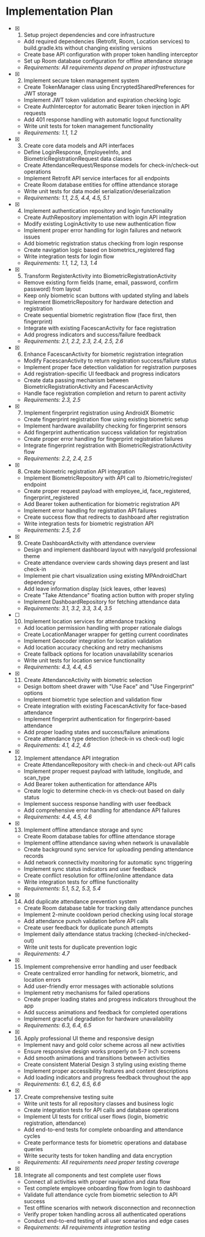 # Implementation Plan

- [x] 1. Setup project dependencies and core infrastructure

  - Add required dependencies (Retrofit, Room, Location services) to build.gradle.kts without changing existing versions
  - Create base API configuration with proper token handling interceptor
  - Set up Room database configuration for offline attendance storage
  - _Requirements: All requirements depend on proper infrastructure_

- [x] 2. Implement secure token management system

  - Create TokenManager class using EncryptedSharedPreferences for JWT storage
  - Implement JWT token validation and expiration checking logic
  - Create AuthInterceptor for automatic Bearer token injection in API requests
  - Add 401 response handling with automatic logout functionality
  - Write unit tests for token management functionality
  - _Requirements: 1.1, 1.2_

- [x] 3. Create core data models and API interfaces

  - Define LoginResponse, EmployeeInfo, and BiometricRegistrationRequest data classes
  - Create AttendanceRequest/Response models for check-in/check-out operations
  - Implement Retrofit API service interfaces for all endpoints
  - Create Room database entities for offline attendance storage
  - Write unit tests for data model serialization/deserialization
  - _Requirements: 1.1, 2.5, 4.4, 4.5, 5.1_

- [x] 4. Implement authentication repository and login functionality

  - Create AuthRepository implementation with login API integration
  - Modify existing LoginActivity to use new authentication flow
  - Implement proper error handling for login failures and network issues
  - Add biometric registration status checking from login response
  - Create navigation logic based on biometrics_registered flag
  - Write integration tests for login flow
  - _Requirements: 1.1, 1.2, 1.3, 1.4_

- [x] 5. Transform RegisterActivity into BiometricRegistrationActivity

  - Remove existing form fields (name, email, password, confirm password) from layout
  - Keep only biometric scan buttons with updated styling and labels
  - Implement BiometricRepository for hardware detection and registration
  - Create sequential biometric registration flow (face first, then fingerprint)
  - Integrate with existing FacescanActivity for face registration
  - Add progress indicators and success/failure feedback
  - _Requirements: 2.1, 2.2, 2.3, 2.4, 2.5, 2.6_

- [x] 6. Enhance FacescanActivity for biometric registration integration

  - Modify FacescanActivity to return registration success/failure status
  - Implement proper face detection validation for registration purposes
  - Add registration-specific UI feedback and progress indicators
  - Create data passing mechanism between BiometricRegistrationActivity and FacescanActivity
  - Handle face registration completion and return to parent activity
  - _Requirements: 2.3, 2.5_

- [x] 7. Implement fingerprint registration using AndroidX Biometric

  - Create fingerprint registration flow using existing biometric setup
  - Implement hardware availability checking for fingerprint sensors
  - Add fingerprint authentication success validation for registration
  - Create proper error handling for fingerprint registration failures
  - Integrate fingerprint registration with BiometricRegistrationActivity flow
  - _Requirements: 2.2, 2.4, 2.5_

- [x] 8. Create biometric registration API integration

  - Implement BiometricRepository with API call to /biometric/register/ endpoint
  - Create proper request payload with employee_id, face_registered, fingerprint_registered
  - Add Bearer token authentication for biometric registration API
  - Implement error handling for registration API failures
  - Create success flow that redirects to dashboard after registration
  - Write integration tests for biometric registration API
  - _Requirements: 2.5, 2.6_

- [x] 9. Create DashboardActivity with attendance overview

  - Design and implement dashboard layout with navy/gold professional theme
  - Create attendance overview cards showing days present and last check-in
  - Implement pie chart visualization using existing MPAndroidChart dependency
  - Add leave information display (sick leaves, other leaves)
  - Create "Take Attendance" floating action button with proper styling
  - Implement DashboardRepository for fetching attendance data
  - _Requirements: 3.1, 3.2, 3.3, 3.4, 3.5_

- [ ] 10. Implement location services for attendance tracking

  - Add location permission handling with proper rationale dialogs
  - Create LocationManager wrapper for getting current coordinates
  - Implement Geocoder integration for location validation
  - Add location accuracy checking and retry mechanisms
  - Create fallback options for location unavailability scenarios
  - Write unit tests for location service functionality
  - _Requirements: 4.3, 4.4, 4.5_

- [x] 11. Create AttendanceActivity with biometric selection

  - Design bottom sheet drawer with "Use Face" and "Use Fingerprint" options
  - Implement biometric type selection and validation flow
  - Create integration with existing FacescanActivity for face-based attendance
  - Implement fingerprint authentication for fingerprint-based attendance
  - Add proper loading states and success/failure animations
  - Create attendance type detection (check-in vs check-out) logic
  - _Requirements: 4.1, 4.2, 4.6_

- [x] 12. Implement attendance API integration

  - Create AttendanceRepository with check-in and check-out API calls
  - Implement proper request payload with latitude, longitude, and scan_type
  - Add Bearer token authentication for attendance APIs
  - Create logic to determine check-in vs check-out based on daily status
  - Implement success response handling with user feedback
  - Add comprehensive error handling for attendance API failures
  - _Requirements: 4.4, 4.5, 4.6_

- [x] 13. Implement offline attendance storage and sync

  - Create Room database tables for offline attendance storage
  - Implement offline attendance saving when network is unavailable
  - Create background sync service for uploading pending attendance records
  - Add network connectivity monitoring for automatic sync triggering
  - Implement sync status indicators and user feedback
  - Create conflict resolution for offline/online attendance data
  - Write integration tests for offline functionality
  - _Requirements: 5.1, 5.2, 5.3, 5.4_

- [x] 14. Add duplicate attendance prevention system

  - Create Room database table for tracking daily attendance punches
  - Implement 2-minute cooldown period checking using local storage
  - Add attendance punch validation before API calls
  - Create user feedback for duplicate punch attempts
  - Implement daily attendance status tracking (checked-in/checked-out)
  - Write unit tests for duplicate prevention logic
  - _Requirements: 4.7_

- [x] 15. Implement comprehensive error handling and user feedback

  - Create centralized error handling for network, biometric, and location errors
  - Add user-friendly error messages with actionable solutions
  - Implement retry mechanisms for failed operations
  - Create proper loading states and progress indicators throughout the app
  - Add success animations and feedback for completed operations
  - Implement graceful degradation for hardware unavailability
  - _Requirements: 6.3, 6.4, 6.5_

- [x] 16. Apply professional UI theme and responsive design


  - Implement navy and gold color scheme across all new activities
  - Ensure responsive design works properly on 5-7 inch screens
  - Add smooth animations and transitions between activities
  - Create consistent Material Design 3 styling using existing theme
  - Implement proper accessibility features and content descriptions
  - Add loading indicators and progress feedback throughout the app
  - _Requirements: 6.1, 6.2, 6.5, 6.6_

- [x] 17. Create comprehensive testing suite






  - Write unit tests for all repository classes and business logic
  - Create integration tests for API calls and database operations
  - Implement UI tests for critical user flows (login, biometric registration, attendance)
  - Add end-to-end tests for complete onboarding and attendance cycles
  - Create performance tests for biometric operations and database queries
  - Write security tests for token handling and data encryption
  - _Requirements: All requirements need proper testing coverage_

- [x] 18. Integrate all components and test complete user flows




  - Connect all activities with proper navigation and data flow
  - Test complete employee onboarding flow from login to dashboard
  - Validate full attendance cycle from biometric selection to API success
  - Test offline scenarios with network disconnection and reconnection
  - Verify proper token handling across all authenticated operations
  - Conduct end-to-end testing of all user scenarios and edge cases
  - _Requirements: All requirements integration testing_
